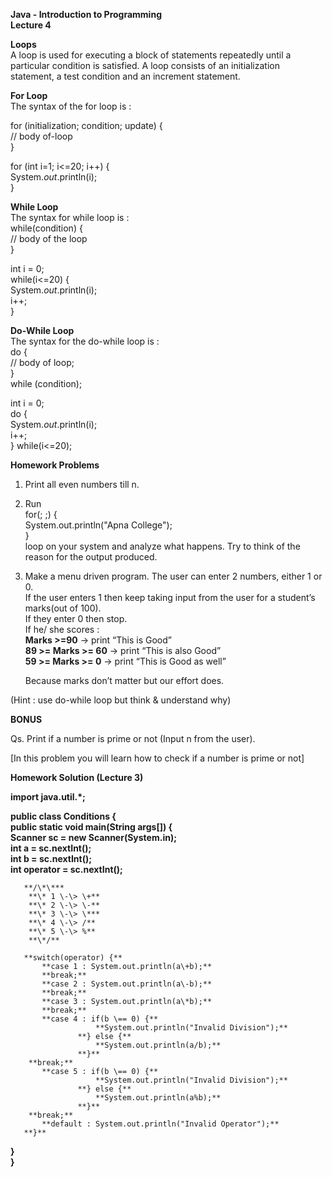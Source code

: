 **Java \- Introduction to Programming**  
**Lecture 4**

**Loops**  
A loop is used for executing a block of statements repeatedly until a particular  condition is satisfied. A loop consists of an initialization statement, a test condition and an increment statement.

**For Loop**  
The syntax of the for loop is  :

for (initialization; condition; update) {   
 // body of-loop   
}

for (int i=1; i\<=20; i++) {  
   System.*out*.println(i);  
}

**While Loop**  
The syntax for while loop is :  
while(condition) {   
 // body of the loop   
}

int i \= 0;  
while(i\<=20) {  
   System.*out*.println(i);  
   i++;  
}

**Do-While Loop**  
The syntax for the do-while loop is :  
do {   
 // body of loop;   
}   
while (condition);

int i \= 0;  
do {  
   System.*out*.println(i);  
   i++;  
} while(i\<=20);

**Homework Problems**

1. Print all even numbers till n.  
2. Run  
   for(; ;) {  
               System.out.println("Apna College");  
           }  
   loop on your system and analyze what happens. Try to think of the reason for the output produced.  
     
3.  Make a menu driven program. The user can enter 2 numbers, either 1 or 0\.   
   If the user enters 1 then keep taking input from the user for a student’s marks(out of 100).   
   If they enter 0 then stop.  
   If he/ she scores :  
   **Marks \>=90** \-\> print “This is Good”  
   **89 \>= Marks \>= 60** \-\> print “This is also Good”  
   **59 \>= Marks \>= 0** \-\> print “This is Good as well”

	Because marks don’t matter but our effort does.

(Hint : use do-while loop but think & understand why)

**BONUS**

Qs. Print if a number is prime or not (Input n from the user). 

\[In this problem you will learn how to check if a number is prime or not\]

**Homework Solution (Lecture 3\)**

**import java.util.\*;**

**public class Conditions {**  
   **public static void main(String args\[\]) {**  
       **Scanner sc \= new Scanner(System.in);**  
       **int a \= sc.nextInt();**  
       **int b \= sc.nextInt();**  
       **int operator \= sc.nextInt();**

       **/\*\***  
        **\* 1 \-\> \+**  
        **\* 2 \-\> \-**  
        **\* 3 \-\> \***  
        **\* 4 \-\> /**  
        **\* 5 \-\> %**  
        **\*/**

       **switch(operator) {**  
           **case 1 : System.out.println(a\+b);**  
           **break;**  
           **case 2 : System.out.println(a\-b);**  
           **break;**  
           **case 3 : System.out.println(a\*b);**  
           **break;**  
           **case 4 : if(b \== 0) {**  
                       **System.out.println("Invalid Division");**  
                   **} else {**  
                       **System.out.println(a/b);**  
                   **}**  
	    **break;**  
           **case 5 : if(b \== 0) {**  
                       **System.out.println("Invalid Division");**  
                   **} else {**  
                       **System.out.println(a%b);**  
                   **}**  
	    **break;**   
           **default : System.out.println("Invalid Operator");**  
       **}**  
   **}**  
**}**  
